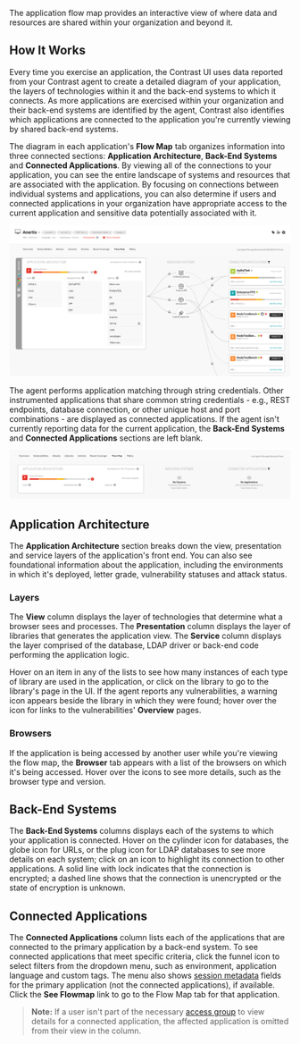 <!--
title: "Flow map"
description: "Learn how to view the flow of data through your application."
tags: "user UI applications flow map data access"
-->

The application flow map provides an interactive view of where data and resources are shared within your organization and beyond it.

## How It Works

Every time you exercise an application, the Contrast UI uses data reported from your Contrast agent to create a detailed diagram of your application, the layers of technologies within it and the back-end systems to which it connects. As more applications are exercised within your organization and their back-end systems are identified by the agent, Contrast also identifies which applications are connected to the application you're currently viewing by shared back-end systems. 

The diagram in each application's **Flow Map** tab organizes information into three connected sections: **Application Architecture**, **Back-End Systems** and **Connected Applications**. By viewing all of the connections to your application, you can see the entire landscape of systems and resources that are associated with the application. By focusing on connections between individual systems and applications, you can also determine if users and connected applications in your organization have appropriate access to the current application and sensitive data potentially associated with it. 

<a href="assets/images/Flow-map-active.png" rel="lightbox" title="View the connections between your applications in the Flow Map tab"><img class="thumbnail" src="assets/images/Flow-map-active.png"/></a>

The agent performs application matching through string credentials. Other instrumented applications that share common string credentials - e.g., REST endpoints, database connection, or other unique host and port combinations - are displayed as connected applications. If the agent isn't currently reporting data for the current application, the **Back-End Systems** and **Connected Applications** sections are left blank.

<a href="assets/images/Flow-map-empty.png" rel="lightbox" title="If the agent hasn't reported data for back-end systems or connected applications, these sections are unpopulated"><img class="thumbnail" src="assets/images/Flow-map-empty.png"/></a>

## Application Architecture

The **Application Architecture** section breaks down the view, presentation and service layers of the application's front end. You can also see foundational information about the application, including the environments in which it's deployed, letter grade, vulnerability statuses and attack status. 

### Layers

The **View** column displays the layer of technologies that determine what a browser sees and processes. The **Presentation** column displays the layer of libraries that generates the application view. The **Service** column displays the layer comprised of the database, LDAP driver or back-end code performing the application logic.

Hover on an item in any of the lists to see how many instances of each type of library are used in the application, or click on the library to go to the library's page in the UI. If the agent reports any vulnerabilities, a warning icon appears beside the library in which they were found; hover over the icon for links to the vulnerabilities' **Overview** pages.

### Browsers

If the application is being accessed by another user while you're viewing the flow map, the **Browser** tab appears with a list of the browsers on which it's being accessed. Hover over the icons to see more details, such as the browser type and version. 

## Back-End Systems

The **Back-End Systems** columns displays each of the systems to which your application is connected. Hover on the cylinder icon for databases, the globe icon for URLs, or the plug icon for LDAP databases to see more details on each system; click on an icon to highlight its connection to other applications. A solid line with lock indicates that the connection is encrypted; a dashed line shows that the connection is unencrypted or the state of encryption is unknown.  

## Connected Applications

The **Connected Applications** column lists each of the applications that are connected to the primary application by a back-end system. To see connected applications that meet specific criteria, click the funnel icon to select filters from the dropdown menu, such as environment, application language and custom tags. The menu also shows [session metadata](user-vulnerableapps.html#session) fields for the primary application (not the connected applications), if available. Click the **See Flowmap** link to go to the Flow Map tab for that application. 

> **Note:** If a user isn't part of the necessary [access group](admin-manageorgs.html#access) to view details for a connected application, the affected application is omitted from their view in the column. 

